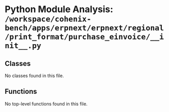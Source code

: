 # Python Module Analysis: `/workspace/cohenix-bench/apps/erpnext/erpnext/regional/print_format/purchase_einvoice/__init__.py`

## Classes

No classes found in this file.


## Functions

No top-level functions found in this file.
